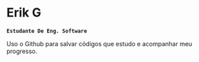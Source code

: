 # Erik G

**`Estudante De Eng. Software`**

Uso o Github para salvar códigos que estudo e acompanhar meu progresso.
